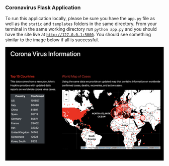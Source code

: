 ### Coronavirus Flask Application

To run this application locally, please be sure you have the `app.py` file as well as the `static` and `templates` folders in the same directory.  From your terminal in the same working directory run `python app.py` and you should have the site live at [`http://127.0.0.1:5000`](http://127.0.0.1:5000). You should see something similar to the image below if all is successful.

![](app_cover.png)
